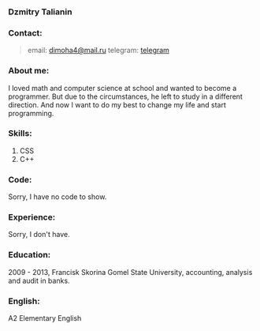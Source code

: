 ### Dzmitry Talianin
### Contact:
> email: <dimoha4@mail.ru>
> telegram: [telegram](https://t.me/dimoha4)
### About me:
I loved math and computer science at school and wanted to become a programmer. But due to the circumstances, he left to study in a different direction. And now I want to do my best to change my life and start programming.
### Skills:
1.  CSS
2.  C++
### Code:
Sorry, I have no code to show.
### Experience:
Sorry, I don't have.
### Education:
2009 - 2013, Francisk Skorina Gomel State University, accounting, analysis and audit in banks.
### English:
A2 Elementary English
